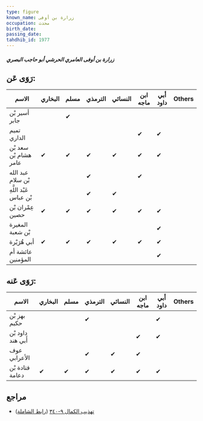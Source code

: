 ```yaml
---
type: figure
known_name: زرارة بن أوفى
occupation: محدث
birth_date:
passing_date:
tahdhib_id: 1977
---
```

##### زرارة بن أوفى العامري الحرشي أبو حاجب البصري

## رَوَى عَن:
| الاسم                  | البخاري | مسلم | الترمذي | النسائي | ابن ماجه | أبي داود | Others |
| ---------------------- | ------- | ---- | ------- | ------- | -------- | -------- | ------ |
| أسير بْن جابر          |         | ✔    |         |         |          |          |        |
| تميم الداري            |         |      |         |         | ✔        | ✔        |        |
| سعد بْن هشام بْن عامر  | ✔       | ✔    | ✔       | ✔       | ✔        | ✔        |        |
| عبد الله بْن سلام      |         |      | ✔       |         | ✔        |          |        |
| عَبْد اللَّهِ بْن عباس |         |      | ✔       | ✔       |          |          |        |
| عِمْران بْن حصين       | ✔       | ✔    | ✔       | ✔       | ✔        | ✔        |        |
| المغيرة بْن شعبة       |         |      |         |         |          | ✔        |        |
| أبي هُرَيْرة           | ✔       | ✔    | ✔       | ✔       | ✔        | ✔        |        |
| عائشة أم المؤمنين      |         |      |         |         |          | ✔        |        |
## رَوَى عَنه:
| الاسم             | البخاري | مسلم | الترمذي | النسائي | ابن ماجه | أبي داود | Others |
| ----------------- | ------- | ---- | ------- | ------- | -------- | -------- | ------ |
| بهز بْن حكيم      |         |      | ✔       |         |          | ✔        |        |
| داود بْن أَبي هند |         |      |         |         | ✔        | ✔        |        |
| عوف الأعرابي      |         |      | ✔       | ✔       | ✔        |          |        |
| قتادة بْن دعامة   | ✔       | ✔    | ✔       | ✔       | ✔        | ✔        |        |
## مراجع
- [تهذيب الكمال ٩-٣٤٠](obsidian://open?vault=Tahdhib-al-Kamal&file=Figures/١٩٧٧-زرارة%20بن%20أوفى%20العامري%20الحرشي%20أبو%20حاجب%20البصري) ([رابط الشاملة](https://shamela.ws/book/3722/4580))